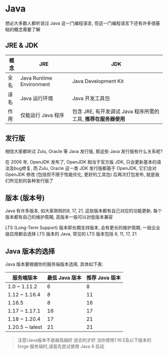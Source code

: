 # Java

想必大多数人都听说过 Java 这一门编程语言, 但这一门编程语言下还有许多很基础的概念需要了解

## JRE & JDK

| 概念 | JRE                      | JDK                                      |
|----|--------------------------|------------------------------------------|
| 全名 | Java Runtime Environment | Java Development Kit                     |
| 译名 | Java 运行环境                | Java 开发工具包                               |
| 作用 | 仅能运行 Java 程序             | 包含 JRE, 有开发调试 Java 程序所需的工具, **推荐在服务器使用** |

## 发行版

相信大家都听过 Zulu, Oracle 等 Java 发行版, 那这些 Java 发行版有什么关系呢?

在 2006 年, OpenJDK 发布了, OpenJDK 相当于官方版 JDK, 只会更新基本的语法及bug修复, 而 Zulu, Oracle 这一类 JDK 发行版都基于 OpenJDK, 它们会对 OpenJDK 修改 (包括但不限于性能优化, 更好的工具包) 后再次打包发布, 就是我们所见到的各种发行版了

## 版本 (版本号)

Java 有许多版本, 如大家熟知的8, 17, 21, 这些版本都有自己对应的功能更新, 每个版本都有自己的维护周期, 高版本一般可以对低版本兼容

LTS (Long-Term Support) 版本即长期支持版本, 会有更长的维护周期, 一般企业级应用都会选择 LTS 版本的 Java, 常见的 LTS 版本包括 8, 11, 17, 21

## Java 版本的选择

Java 版本要根据你的服务端版本选择, 具体如下表: 

| 服务端版本           | 最低 Java 版本 | 推荐 Java 版本 |
|-----------------|------------|------------|
| 1.0 ~ 1.11.2    | 6          | 8          |
| 1.12 ~ 1.16.4   | 8          | 11         |
| 1.16.5          | 8          | 16         |
| 1.17 ~ 1.17.1   | 16         | 17         |
| 1.18 ~ 1.20.4   | 17         | 21         |
| 1.20.5 ~ latest | 21         | 21         |  

> 注意!Java版本不是越高越好 适合的才好
> 当你使用1.16.5及以下版本的 forge 服务端时,请首先尝试使用 Java 8 启动
